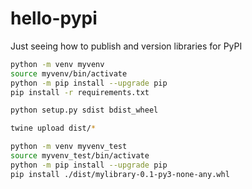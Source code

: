 # hello-pypi
Just seeing how to publish and version libraries for PyPI



``` bash
python -m venv myvenv
source myvenv/bin/activate
python -m pip install --upgrade pip
pip install -r requirements.txt
```

``` bash
python setup.py sdist bdist_wheel
```

``` bash
twine upload dist/*
```

``` bash
python -m venv myvenv_test
source myvenv_test/bin/activate
python -m pip install --upgrade pip
pip install ./dist/mylibrary-0.1-py3-none-any.whl
```


